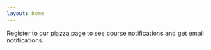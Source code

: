 ```yaml
---
layout: home
---
```

Register to our [piazza page](https://piazza.com/class) to see course notifications
and get email notifications.